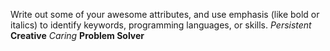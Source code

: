 Write out some of your awesome attributes, and use emphasis (like bold or italics) to identify keywords, programming languages, or skills.
_Persistent_
**Creative**
*Caring*
__Problem Solver__
